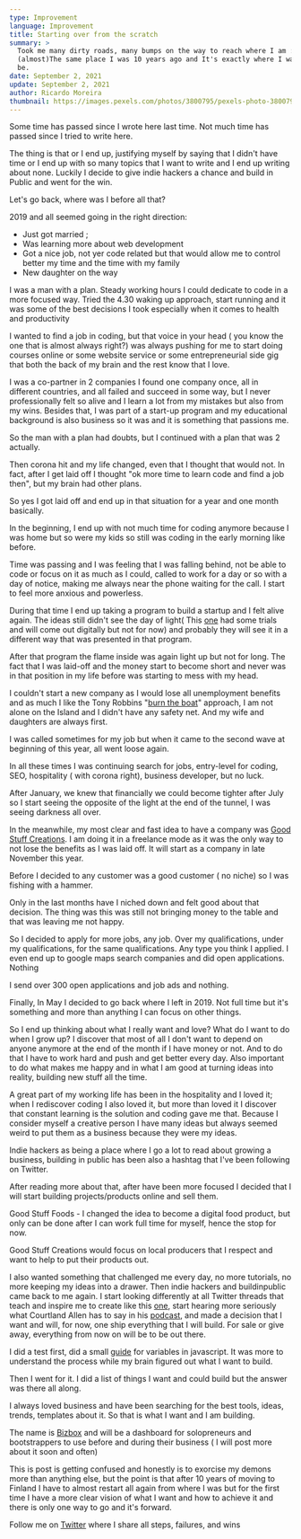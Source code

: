 ```yaml
---
type: Improvement
language: Improvement
title: Starting over from the scratch
summary: >
  Took me many dirty roads, many bumps on the way to reach where I am :
  (almost)The same place I was 10 years ago and It's exactly where I want to
  be. 
date: September 2, 2021
update: September 2, 2021
author: Ricardo Moreira
thumbnail: https://images.pexels.com/photos/3800795/pexels-photo-3800795.jpeg?cs=srgb&dl=pexels-garrett-johnson-3800795.jpg&fm=jpg
---
```

Some time has passed since I wrote here last time. Not much time has passed since I tried to write here.

The thing is that or I end up, justifying myself by saying that I didn't have time or I end up with so many topics that I want to write and I end up writing about none. Luckily I decide to give indie hackers a chance and build in Public and went for the win.

Let's go back, where was I before all that?

2019 and all seemed going in the right direction:

* Just got married ;
* Was learning more about web development
* Got a nice job, not yer code related but that would allow me to control better my time and the time with my family
* New daughter on the way

I was a man with a plan. Steady working hours I could dedicate to code in a more focused way. Tried the 4.30 waking up approach, start running and it was some of the best decisions I took especially when it comes to health and productivity

I wanted to find a job in coding, but that voice in your head ( you know the one that is almost always right?) was always pushing for me to start doing courses online or some website service or some entrepreneurial side gig that both the back of my brain and the rest know that I love.

I was a co-partner in 2 companies I found one company once, all in different countries, and all failed and succeed in some way, but I never professionally felt so alive and I learn a lot from my mistakes but also from my wins. Besides that, I was part of a start-up program and my educational background is also business so it was and it is something that passions me.

So the man with a plan had doubts, but I continued with a plan that was 2 actually.

Then corona hit and my life changed, even that I thought that would not. In fact, after I get laid off I thought "ok more time to learn code and find a job then", but my brain had other plans.

So yes I got laid off and end up in that situation for a year and one month basically.

In the beginning, I end up with not much time for coding anymore because I was home but so were my kids so still was coding in the early morning like before.

Time was passing and I was feeling that I was falling behind, not be able to code or focus on it as much as I could, called to work for a day or so with a day of notice, making me always near the phone waiting for the call. I start to feel more anxious and powerless.

During that time I end up taking a program to build a startup and I felt alive again. The ideas still didn't see the day of light( This [one](https://www.instagram.com/goodstuffoods/) had some trials and will come out digitally but not for now) and probably they will see it in a different way that was presented in that program.

After that program the flame inside was again light up but not for long. The fact that I was laid-off and the money start to become short and never was in that position in my life before was starting to mess with my head.

I couldn't start a new company as I would lose all unemployment benefits and as much I like the Tony Robbins "[burn the boat](https://www.youtube.com/watch?v=psGNdh7UPB4)" approach, I am not alone on the Island and I didn't have any safety net. And my wife and daughters are always first.

I was called sometimes for my job but when it came to the second wave at beginning of this year, all went loose again.

In all these times I was continuing search for jobs, entry-level for coding, SEO, hospitality ( with corona right), business developer, but no luck.

After January, we knew that financially we could become tighter after July so I start seeing the opposite of the light at the end of the tunnel, I was seeing darkness all over.

In the meanwhile, my most clear and fast idea to have a company was [Good Stuff Creations](gscreations.io). I am doing it in a freelance mode as it was the only way to not lose the benefits as I was laid off. It will start as a company in late November this year.

Before I decided to any customer was a good customer ( no niche) so I was fishing with a hammer.

Only in the last months have I niched down and felt good about that decision. The thing was this was still not bringing money to the table and that was leaving me not happy.

So I decided to apply for more jobs, any job. Over my qualifications, under my qualifications, for the same qualifications. Any type you think I applied. I even end up to google maps search companies and did open applications. Nothing

I send over 300 open applications and job ads and nothing.

Finally, In May I decided to go back where I left in 2019. Not full time but it's something and more than anything I can focus on other things.

So I end up thinking about what I really want and love? What do I want to do when I grow up? I discover that most of all I don't want to depend on anyone anymore at the end of the month if I have money or not. And to do that I have to work hard and push and get better every day. Also important to do what makes me happy and in what I am good at turning ideas into reality, building new stuff all the time.

A great part of my working life has been in the hospitality and I loved it; when I rediscover coding I also loved it, but more than loved it I discover that constant learning is the solution and coding gave me that. Because I consider myself a creative person I have many ideas but always seemed weird to put them as a business because they were my ideas.

Indie hackers as being a place where I go a lot to read about growing a business, building in public has been also a hashtag that I've been following on Twitter.

After reading more about that, after have been more focused I decided that I will start building projects/products online and sell them.

Good Stuff Foods - I changed the idea to become a digital food product, but only can be done after I can work full time for myself, hence the stop for now.

Good Stuff Creations would focus on local producers that I respect and want to help to put their products out.

I also wanted something that challenged me every day, no more tutorials, no more keeping my ideas into a drawer. Then indie hackers and buildinpublic came back to me again. I start looking differently at all Twitter threads that teach and inspire me to create like this [one](https://twitter.com/ImSamThompson/status/1367557220469211144), start hearing more seriously what Courtland Allen has to say in his [podcast](https://open.spotify.com/show/4ex8hmrHCPvPohKJb3wsuC?si=vARM80Q_S0aPRuugAg1TKQ&dl_branch=1), and made a decision that I want and will, for now, one ship everything that I will build. For sale or give away, everything from now on will be to be out there.

I did a test first, did a small [guide](https://app.gumroad.com/mugas11#pPAsd) for variables in javascript. It was more to understand the process while my brain figured out what I want to build.

Then I went for it. I did a list of things I want and could build but the answer was there all along.

I always loved business and have been searching for the best tools, ideas, trends, templates about it. So that is what I want and I am building.

The name is [Bizbox](https://bizbox.club/) and will be a dashboard for solopreneurs and bootstrappers to use before and during their business ( I will post more about it soon and often)

This is post is getting confused and honestly is to exorcise my demons more than anything else, but the point is that after 10 years of moving to Finland I have to almost restart all again from where I was but for the first time I have a more clear vision of what I want and how to achieve it and there is only one way to go and it's forward.

Follow me on [Twitter](https://twitter.com/mugas11) where I share all steps, failures, and wins